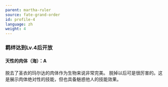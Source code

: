 ```yaml
---
parent: martha-ruler
source: fate-grand-order
id: profile-4
language: zh
weight: 4
---
```


### 羁绊达到Lv.4后开放

#### 天性的肉体（海）：A

脱去了圣衣的玛尔达的肉体作为生物来说非常完美。
脱掉以后可是很厉害的。这是展示肉体绝对性的技能，但也具备魅惑他人的技能效果。
